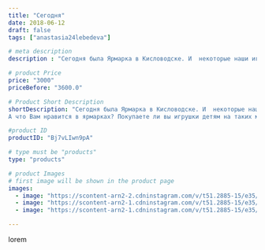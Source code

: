 ```yaml
---
title: "Сегодня"
date: 2018-06-12
draft: false
tags: ["anastasia24lebedeva"]

# meta description
description : "Сегодня была Ярмарка в Кисловодске. И  некоторые наши игрушки поедут жить в свои новые дома, которые находятся по всей России. Очень интересно наблюдать за людь"

# product Price
price: "3000"
priceBefore: "3600.0"

# Product Short Description
shortDescription: "Сегодня была Ярмарка в Кисловодске. И  некоторые наши игрушки поедут жить в свои новые дома, которые находятся по всей России. Очень интересно наблюдать за людьми, которые выбирают игрушки. Сегодня например дедушка, который приехал из Владикавказа выбирал подарок для своей внучки. Выбрал он мишку, но при выборе игрушки прошли сложный отбор по разным параметрам, очень трогательно 😊😊. Участвуя в ярмарках самое интересное по моему мнению //- это  эмоции, которые получаются при общении с покупателями и просто прохожими, которые обращают внимание, высказывают свое мнение или делятся опытом. 😎😉
А что Вам нравится в ярмарках? Покупаете ли вы игрушки детям на таких мероприятиях? Очень интересно узнать ваше мнение 😊☺"

#product ID
productID: "Bj7vLIwn9pA"

# type must be "products"
type: "products"

# product Images
# first image will be shown in the product page
images:
  - image: "https://scontent-arn2-2.cdninstagram.com/v/t51.2885-15/e35/34205526_1657210884328008_6673914509767213056_n.jpg?_nc_ht=scontent-arn2-2.cdninstagram.com&_nc_cat=100&_nc_ohc=CnyrPf9mQHMAX8C9UwZ&se=7&tp=1&oh=f5c295a5ac315e178d23b465538f3cd4&oe=605DBF22&ig_cache_key=MTgwMDIzMjUyNzkyMzg4MDMxNw%3D%3D.2"
  - image: "https://scontent-arn2-1.cdninstagram.com/v/t51.2885-15/e35/34330964_181594105885438_6748447177493708800_n.jpg?_nc_ht=scontent-arn2-1.cdninstagram.com&_nc_cat=110&_nc_ohc=Zd_BRzE97RMAX8GqT8E&se=7&tp=1&oh=282b9b537effd04786304349f9bb2bc6&oe=60606EB0&ig_cache_key=MTgwMDIzMjUzNzIxMDA4ODkxOA%3D%3D.2"
  - image: "https://scontent-arn2-1.cdninstagram.com/v/t51.2885-15/e35/34562813_202032227100795_2516356244202061824_n.jpg?_nc_ht=scontent-arn2-1.cdninstagram.com&_nc_cat=103&_nc_ohc=mBf6Rn_l6GwAX_GtLLF&se=7&tp=1&oh=0b3e0972056ab25980cd2b547cdd288c&oe=605FBB83&ig_cache_key=MTgwMDIzMjU0OTIzOTQ1MTMzOQ%3D%3D.2"

---
```

lorem
